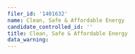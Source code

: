 ```yaml
---
filer_id: '1401632'
name: Clean, Safe & Affordable Energy
candidate_controlled_id: ''
title: Clean, Safe & Affordable Energy
data_warning: 
---
```


